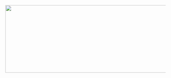 <p><img src="//talk.vtaiwan.tw/uploads/default/original/1X/5781ae13c65aa12e0321fe75a3cd6497daf61e40.png" width="661" height="212"></p>